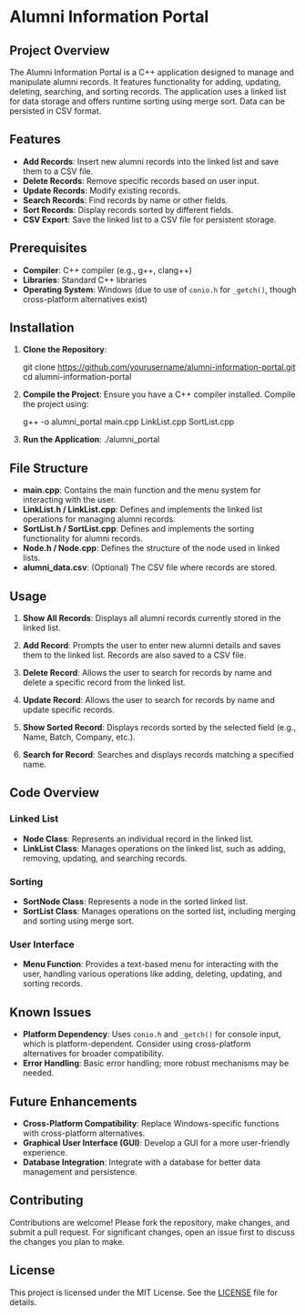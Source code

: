 
# Alumni Information Portal

## Project Overview

The Alumni Information Portal is a C++ application designed to manage and manipulate alumni records. It features functionality for adding, updating, deleting, searching, and sorting records. The application uses a linked list for data storage and offers runtime sorting using merge sort. Data can be persisted in CSV format.

## Features

- **Add Records**: Insert new alumni records into the linked list and save them to a CSV file.
- **Delete Records**: Remove specific records based on user input.
- **Update Records**: Modify existing records.
- **Search Records**: Find records by name or other fields.
- **Sort Records**: Display records sorted by different fields.
- **CSV Export**: Save the linked list to a CSV file for persistent storage.

## Prerequisites

- **Compiler**: C++ compiler (e.g., g++, clang++)
- **Libraries**: Standard C++ libraries
- **Operating System**: Windows (due to use of `conio.h` for `_getch()`, though cross-platform alternatives exist)

## Installation

1. **Clone the Repository**:
   
   git clone https://github.com/yourusername/alumni-information-portal.git
   cd alumni-information-portal
   

2. **Compile the Project**:
   Ensure you have a C++ compiler installed. Compile the project using:
   
   g++ -o alumni_portal main.cpp LinkList.cpp SortList.cpp
   

3. **Run the Application**:
   ./alumni_portal
   

## File Structure

- **main.cpp**: Contains the main function and the menu system for interacting with the user.
- **LinkList.h / LinkList.cpp**: Defines and implements the linked list operations for managing alumni records.
- **SortList.h / SortList.cpp**: Defines and implements the sorting functionality for alumni records.
- **Node.h / Node.cpp**: Defines the structure of the node used in linked lists.
- **alumni_data.csv**: (Optional) The CSV file where records are stored.

## Usage

1. **Show All Records**:
   Displays all alumni records currently stored in the linked list.

2. **Add Record**:
   Prompts the user to enter new alumni details and saves them to the linked list. Records are also saved to a CSV file.

3. **Delete Record**:
   Allows the user to search for records by name and delete a specific record from the linked list.

4. **Update Record**:
   Allows the user to search for records by name and update specific records.

5. **Show Sorted Record**:
   Displays records sorted by the selected field (e.g., Name, Batch, Company, etc.).

6. **Search for Record**:
   Searches and displays records matching a specified name.

## Code Overview

### Linked List

- **Node Class**: Represents an individual record in the linked list.
- **LinkList Class**: Manages operations on the linked list, such as adding, removing, updating, and searching records.

### Sorting

- **SortNode Class**: Represents a node in the sorted linked list.
- **SortList Class**: Manages operations on the sorted list, including merging and sorting using merge sort.

### User Interface

- **Menu Function**: Provides a text-based menu for interacting with the user, handling various operations like adding, deleting, updating, and sorting records.

## Known Issues

- **Platform Dependency**: Uses `conio.h` and `_getch()` for console input, which is platform-dependent. Consider using cross-platform alternatives for broader compatibility.
- **Error Handling**: Basic error handling; more robust mechanisms may be needed.

## Future Enhancements

- **Cross-Platform Compatibility**: Replace Windows-specific functions with cross-platform alternatives.
- **Graphical User Interface (GUI)**: Develop a GUI for a more user-friendly experience.
- **Database Integration**: Integrate with a database for better data management and persistence.

## Contributing

Contributions are welcome! Please fork the repository, make changes, and submit a pull request. For significant changes, open an issue first to discuss the changes you plan to make.

## License

This project is licensed under the MIT License. See the [LICENSE](LICENSE) file for details.

